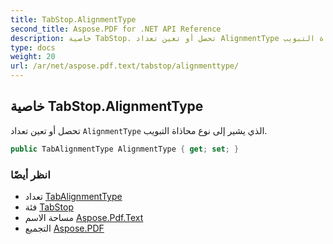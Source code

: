 ```yaml
---
title: TabStop.AlignmentType
second_title: Aspose.PDF for .NET API Reference
description: خاصية TabStop. تحصل أو تعين تعداد AlignmentType الذي يشير إلى نوع محاذاة التبويب
type: docs
weight: 20
url: /ar/net/aspose.pdf.text/tabstop/alignmenttype/
---
```

## خاصية TabStop.AlignmentType

تحصل أو تعين تعداد `AlignmentType` الذي يشير إلى نوع محاذاة التبويب.

```csharp
public TabAlignmentType AlignmentType { get; set; }
```

### انظر أيضًا

* تعداد [TabAlignmentType](../../tabalignmenttype/)
* فئة [TabStop](../)
* مساحة الاسم [Aspose.Pdf.Text](../../../aspose.pdf.text/)
* التجميع [Aspose.PDF](../../../)